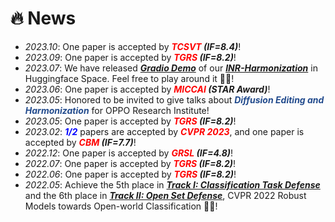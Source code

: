 # 🔥 News
- *2023.10*: One paper is accepted by ***<font color="red">TCSVT</font> (IF=8.4)***!
- *2023.09*: One paper is accepted by ***<font color="red">TGRS</font> (IF=8.2)***!
- *2023.07*: We have released ***[Gradio Demo](https://huggingface.co/spaces/WindVChen/INR-Harmon)*** of our ***[INR-Harmonization](https://github.com/WindVChen/INR-Harmonization)*** in Huggingface Space. Feel free to play around it 🎉🎉!
- *2023.06*: One paper is accepted by ***<font color="red">MICCAI</font> (STAR Award)***!
- *2023.05*: Honored to be invited to give talks about ***<font color="#224b8d">Diffusion Editing and Harmonization</font>*** for OPPO Research Institute!
- *2023.05*: One paper is accepted by ***<font color="red">TGRS</font> (IF=8.2)***!
- *2023.02*: ***<font color="blue">1/2</font>*** papers are accepted by ***<font color="red">CVPR 2023</font>***, and one paper is accepted by ***<font color="red">CBM</font> (IF=7.7)***!
- *2022.12*: One paper is accepted by ***<font color="red">GRSL</font> (IF=4.8)***!
- *2022.07*: One paper is accepted by ***<font color="red">TGRS</font> (IF=8.2)***!
- *2022.06*: One paper is accepted by ***<font color="red">TGRS</font> (IF=8.2)***!
- *2022.05*: Achieve the 5th place in ***[Track I: Classification Task Defense](https://artofrobust.github.io/)*** and the 6th place in ***[Track II: Open Set Defense](https://artofrobust.github.io/)***, CVPR 2022 Robust Models towards Open-world Classification 🎉🎉!